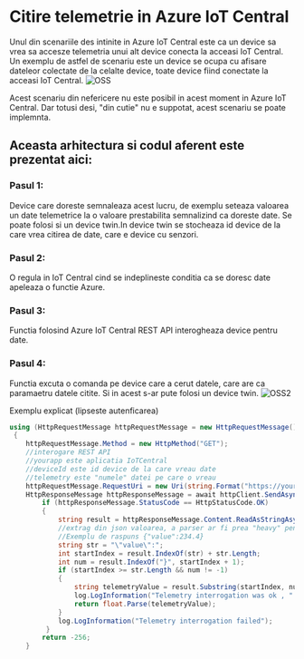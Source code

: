 # Citire telemetrie in Azure IoT Central
Unul din scenariile des intinite in Azure IoT Central este ca un device sa vrea sa accesze telemetria unui alt device conecta la acceasi IoT Central.
Un exemplu de astfel de scenariu este un device se ocupa cu afisare dateleor colectate de la celalte device, toate device fiind conectate la acceasi IoT Central.
![OSS](https://user-images.githubusercontent.com/14031360/179508291-d7398901-72ff-439e-ab04-b64b53f04f1b.jpg)

Acest scenariu din nefericere nu este posibil in acest moment in Azure IoT Central.
Dar totusi desi, "din cutie" nu e suppotat, acest scenariu se poate implemnta.

## Aceasta arhitectura si codul aferent este prezentat aici:

### Pasul 1: 
Device care doreste semnaleaza acest lucru, de exemplu seteaza valoarea un date telemetrice la o valoare prestabilita semnalizind ca doreste date. 
Se poate folosi si un device twin.In device twin se stocheaza id device de la care vrea citirea de date, care e device cu senzori.

### Pasul 2: 
O regula in IoT Central cind se indeplineste conditia ca se doresc date apeleaza o functie Azure.

### Pasul 3: 
Functia folosind Azure IoT Central REST API interogheaza device pentru date.

### Pasul 4: 
Functia excuta o comanda pe device care a cerut datele, care are ca paramaetru datele citite. Si in acest s-ar pute folosi un device twin.
![OSS2](https://user-images.githubusercontent.com/14031360/179508614-10ff7272-442f-40df-84e1-12195780c8c7.jpg)

Exemplu explicat (lipseste autenficarea)
``` c#
using (HttpRequestMessage httpRequestMessage = new HttpRequestMessage())
 {
    httpRequestMessage.Method = new HttpMethod("GET");
    //interogare REST API 
    //yourapp este aplicatia IoTCentral
    //deviceId este id device de la care vreau date
    //telemetry este "numele" datei pe care o vreau
    httpRequestMessage.RequestUri = new Uri(string.Format("https://yourapplication.azureiotcentral.com/api/devices/{0}/telemetry/{1}?api-version=1.0", deviceId, telemetry), UriKind.RelativeOrAbsolute);
    HttpResponseMessage httpResponseMessage = await httpClient.SendAsync(httpRequestMessage);
        if (httpResponseMessage.StatusCode == HttpStatusCode.OK)
        {
            string result = httpResponseMessage.Content.ReadAsStringAsync().Result;
            //extrag din json valoarea, a parser ar fi prea "heavy" pentru acesta utilizare
            //Exemplu de raspuns {"value":234.4}
            string str = "\"value\":";
            int startIndex = result.IndexOf(str) + str.Length;
            int num = result.IndexOf("}", startIndex + 1);
            if (startIndex >= str.Length && num != -1)
            {                
                string telemetryValue = result.Substring(startIndex, num - startIndex);
                log.LogInformation("Telemetry interrogation was ok , " + telemetryValue + " was the value");
                return float.Parse(telemetryValue);
            }
            log.LogInformation("Telemetry interrogation failed");
         }
        return -256;
    }
``` 
